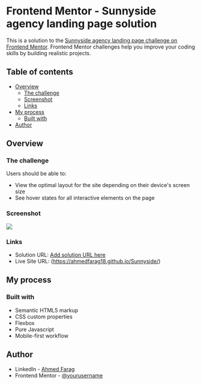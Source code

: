 # Frontend Mentor - Sunnyside agency landing page solution

This is a solution to the [Sunnyside agency landing page challenge on Frontend Mentor](https://www.frontendmentor.io/challenges/sunnyside-agency-landing-page-7yVs3B6ef). Frontend Mentor challenges help you improve your coding skills by building realistic projects.

## Table of contents

- [Overview](#overview)
  - [The challenge](#the-challenge)
  - [Screenshot](#screenshot)
  - [Links](#links)
- [My process](#my-process)
  - [Built with](#built-with)
- [Author](#author)


## Overview

### The challenge

Users should be able to:

- View the optimal layout for the site depending on their device's screen size
- See hover states for all interactive elements on the page

### Screenshot

![](./screenshot.jpg)

### Links

- Solution URL: [Add solution URL here](https://your-solution-url.com)
- Live Site URL: (https://ahmedfarag18.github.io/Sunnyside/)

## My process

### Built with

- Semantic HTML5 markup
- CSS custom properties
- Flexbox
- Pure Javascript
- Mobile-first workflow

## Author

- LinkedIn - [Ahmed Farag](https://www.linkedin.com/in/ahmed-farag-395702199/)
- Frontend Mentor - [@yourusername](https://www.frontendmentor.io/profile/AhmedFarag18)

